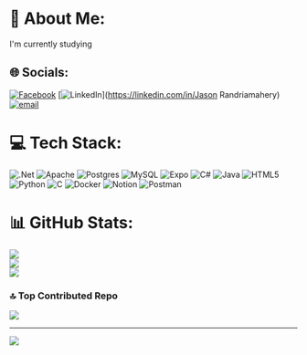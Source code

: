 # 💫 About Me:
I'm currently studying 


## 🌐 Socials:
[![Facebook](https://img.shields.io/badge/Facebook-%231877F2.svg?logo=Facebook&logoColor=white)](https://facebook.com/https://www.facebook.com/profile.php?id=61569819941571&locale=fr_FR) [![LinkedIn](https://img.shields.io/badge/LinkedIn-%230077B5.svg?logo=linkedin&logoColor=white)](https://linkedin.com/in/Jason Randriamahery) [![email](https://img.shields.io/badge/Email-D14836?logo=gmail&logoColor=white)](mailto:rd.jasonchris@gmail.com) 

# 💻 Tech Stack:
![.Net](https://img.shields.io/badge/.NET-5C2D91?style=for-the-badge&logo=.net&logoColor=white) ![Apache](https://img.shields.io/badge/apache-%23D42029.svg?style=for-the-badge&logo=apache&logoColor=white) ![Postgres](https://img.shields.io/badge/postgres-%23316192.svg?style=for-the-badge&logo=postgresql&logoColor=white) ![MySQL](https://img.shields.io/badge/mysql-4479A1.svg?style=for-the-badge&logo=mysql&logoColor=white) ![Expo](https://img.shields.io/badge/expo-1C1E24?style=for-the-badge&logo=expo&logoColor=#D04A37) ![C#](https://img.shields.io/badge/c%23-%23239120.svg?style=for-the-badge&logo=csharp&logoColor=white) ![Java](https://img.shields.io/badge/java-%23ED8B00.svg?style=for-the-badge&logo=openjdk&logoColor=white) ![HTML5](https://img.shields.io/badge/html5-%23E34F26.svg?style=for-the-badge&logo=html5&logoColor=white) ![Python](https://img.shields.io/badge/python-3670A0?style=for-the-badge&logo=python&logoColor=ffdd54) ![C](https://img.shields.io/badge/c-%2300599C.svg?style=for-the-badge&logo=c&logoColor=white) ![Docker](https://img.shields.io/badge/docker-%230db7ed.svg?style=for-the-badge&logo=docker&logoColor=white) ![Notion](https://img.shields.io/badge/Notion-%23000000.svg?style=for-the-badge&logo=notion&logoColor=white) ![Postman](https://img.shields.io/badge/Postman-FF6C37?style=for-the-badge&logo=postman&logoColor=white)
# 📊 GitHub Stats:
![](https://github-readme-stats.vercel.app/api?username=RdjcMada&theme=transparent&hide_border=false&include_all_commits=true&count_private=true)<br/>
![](https://nirzak-streak-stats.vercel.app/?user=RdjcMada&theme=transparent&hide_border=false)<br/>
![](https://github-readme-stats.vercel.app/api/top-langs/?username=RdjcMada&theme=transparent&hide_border=false&include_all_commits=true&count_private=true&layout=compact)

### 🔝 Top Contributed Repo
![](https://github-contributor-stats.vercel.app/api?username=RdjcMada&limit=5&theme=transparent&combine_all_yearly_contributions=true)

---
[![](https://visitcount.itsvg.in/api?id=RdjcMada&icon=1&color=0)](https://visitcount.itsvg.in)

<!-- Proudly created with GPRM ( https://gprm.itsvg.in ) -->
